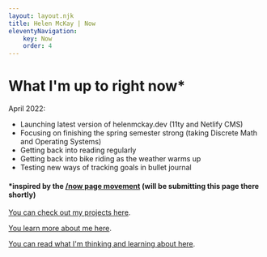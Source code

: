 ```yaml
---
layout: layout.njk
title: Helen McKay | Now
eleventyNavigation:
    key: Now
    order: 4
---
```


# What I'm up to right now*
April 2022:
- Launching latest version of helenmckay.dev (11ty and Netlify CMS)
- Focusing on finishing the spring semester strong (taking Discrete Math and Operating Systems)
- Getting back into reading regularly
- Getting back into bike riding as the weather warms up
- Testing new ways of tracking goals in bullet journal

#### *inspired by the [/now page movement](https://nownownow.com) (will be submitting this page there shortly)

[You can check out my projects here](../projects).

[You learn more about me here](../about).

[You can read what I'm thinking and learning about here](../blog).